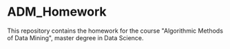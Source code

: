 # ADM_Homework
This repository contains the homework for the course "Algorithmic Methods of Data Mining", master degree in Data Science.
